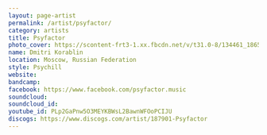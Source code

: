 ```yaml
---
layout: page-artist
permalink: /artist/psyfactor/
category: artists
title: Psyfactor
photo_cover: https://scontent-frt3-1.xx.fbcdn.net/v/t31.0-8/134461_186575728019275_6853916_o.jpg?oh=3ea025b9292784345fc257bf8c8a3286&oe=59BC6607
name: Dmitri Korablin
location: Moscow, Russian Federation
style: Psychill
website: 
bandcamp: 
facebook: https://www.facebook.com/psyfactor.music
soundcloud: 
soundcloud_id: 
youtube_id: PLp2GaPnw5O3MEYKBWsL2BawnWFOoPCIJU
discogs: https://www.discogs.com/artist/187901-Psyfactor
---
```

